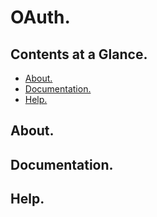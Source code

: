 # OAuth.





## Contents at a Glance.
* [About.](#about)
* [Documentation.](#documentation)
* [Help.](#help)





## About.





## Documentation.





## Help.
